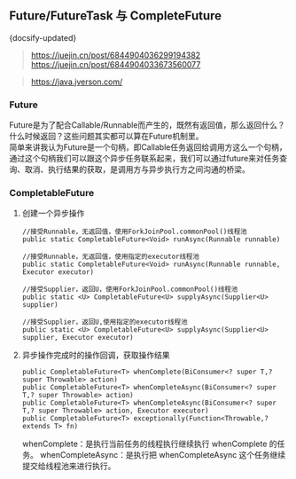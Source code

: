 ## Future/FutureTask 与 CompleteFuture
{docsify-updated}



>https://juejin.cn/post/6844904036299194382  
>https://juejin.cn/post/6844904033673560077

>https://java.jverson.com/


### Future
Future是为了配合Callable/Runnable而产生的，既然有返回值，那么返回什么？什么时候返回？这些问题其实都可以算在Future机制里。  
简单来讲我认为Future是一个句柄，即Callable任务返回给调用方这么一个句柄，通过这个句柄我们可以跟这个异步任务联系起来，我们可以通过future来对任务查询、取消、执行结果的获取，是调用方与异步执行方之间沟通的桥梁。

### CompletableFuture
1. 创建一个异步操作
	```
	//接受Runnable，无返回值，使用ForkJoinPool.commonPool()线程池
	public static CompletableFuture<Void> runAsync(Runnable runnable)

	//接受Runnable，无返回值，使用指定的executor线程池  
	public static CompletableFuture<Void> runAsync(Runnable runnable, Executor executor)
	
	//接受Supplier，返回U，使用ForkJoinPool.commonPool()线程池
	public static <U> CompletableFuture<U> supplyAsync(Supplier<U> supplier)
	
	//接受Supplier，返回U,使用指定的executor线程池 
	public static <U> CompletableFuture<U> supplyAsync(Supplier<U> supplier, Executor executor)
	```
2. 异步操作完成时的操作回调，获取操作结果
	```
	public CompletableFuture<T> whenComplete(BiConsumer<? super T,? super Throwable> action)
	public CompletableFuture<T> whenCompleteAsync(BiConsumer<? super T,? super Throwable> action)
	public CompletableFuture<T> whenCompleteAsync(BiConsumer<? super T,? super Throwable> action, Executor executor)
	public CompletableFuture<T> exceptionally(Function<Throwable,? extends T> fn)
	```
	whenComplete：是执行当前任务的线程执行继续执行 whenComplete 的任务。
	whenCompleteAsync：是执行把 whenCompleteAsync 这个任务继续提交给线程池来进行执行。